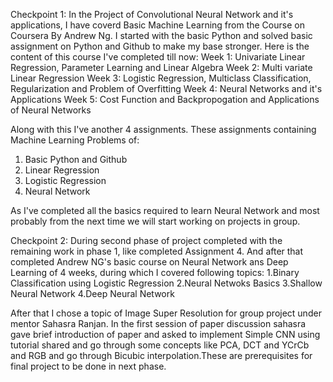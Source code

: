 Checkpoint 1:
In the Project of Convolutional Neural Network and it's applications, I have coverd Basic Machine Learning from the Course on Coursera By Andrew Ng. I started with the basic Python and solved basic assignment on Python and Github to make my base stronger.
Here is the content of this course I've completed till now:
Week 1: Univariate Linear Regression, Parameter Learning and Linear Algebra
Week 2: Multi variate Linear Regression
Week 3: Logistic Regression, Multiclass Classification, Regularization and Problem of Overfitting
Week 4: Neural Networks and it's Applications
Week 5: Cost Function and Backpropogation and Applications of Neural Networks

Along with this I've another 4 assignments. These assignments containing Machine Learning Problems of:
1. Basic Python and Github
2. Linear Regression
3. Logistic Regression
4. Neural Network

As I've completed all the basics required to learn Neural Network and most probably from the next time we will start working on projects in group.



Checkpoint 2:
During second phase of project completed with the remaining work in phase 1, like completed Assignment 4. And after that completed Andrew NG's basic course on Neural Network ans Deep Learning of 4 weeks, during which I covered following topics:
1.Binary Classification using Logistic Regression
2.Neural Netwoks Basics 
3.Shallow Neural Network
4.Deep Neural Network

After that I chose a topic of Image Super Resolution for group project under mentor Sahasra Ranjan. In the first session of paper discussion sahasra gave brief introduction of paper and asked to implement Simple CNN using tutorial shared and go through some concepts like PCA, DCT and YCrCb and RGB and go through Bicubic interpolation.These are prerequisites for final project to be done in next phase.  
